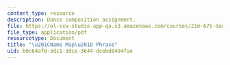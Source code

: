 ```yaml
---
content_type: resource
description: Dance composition assignment.
file: https://ol-ocw-studio-app-qa.s3.amazonaws.com/courses/21m-675-dance-theory-and-composition-fall-2003/b0c64af03dc13dce3644dcebd8494fae_assignment_02.pdf
file_type: application/pdf
resourcetype: Document
title: "\u201CName Map\u201D Phrase"
uid: b0c64af0-3dc1-3dce-3644-dcebd8494fae
---
```

